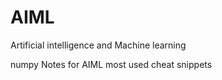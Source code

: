 # AIML
Artificial intelligence and Machine learning

numpy Notes for AIML most used cheat snippets 
